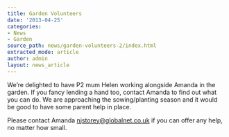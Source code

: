 ```yaml
---
title: Garden Volunteers
date: '2013-04-25'
categories:
- News
- Garden
source_path: news/garden-volunteers-2/index.html
extracted_mode: article
author: admin
layout: news_article
---
```


We’re delighted to have P2 mum Helen working alongside Amanda in the garden. If you fancy lending a hand too, contact Amanda to find out what you can do. We are approaching the sowing/planting season and it would be good to have some parent help in place.

Please contact Amanda [njstorey@globalnet.co.uk](mailto:njstorey@globalnet.co.uk) if you can offer any help, no matter how small.
